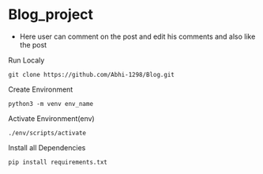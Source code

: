 # Blog_project
* Here user can comment on the post and edit his comments and also like the post

Run Localy
```
git clone https://github.com/Abhi-1298/Blog.git
```
Create Environment
```
python3 -m venv env_name
```
Activate Environment(env)
```
./env/scripts/activate
```
Install all Dependencies
```
pip install requirements.txt
```
